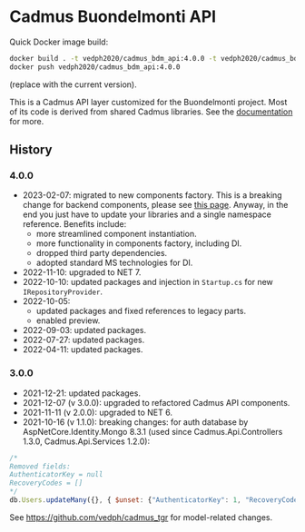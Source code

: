 # Cadmus Buondelmonti API

Quick Docker image build:

```bash
docker build . -t vedph2020/cadmus_bdm_api:4.0.0 -t vedph2020/cadmus_bdm_api:latest
docker push vedph2020/cadmus_bdm_api:4.0.0
```

(replace with the current version).

This is a Cadmus API layer customized for the Buondelmonti project. Most of its code is derived from shared Cadmus libraries. See the [documentation](https://github.com/vedph/cadmus_doc/blob/master/api/creating.md) for more.

## History

### 4.0.0

- 2023-02-07: migrated to new components factory. This is a breaking change for backend components, please see [this page](https://myrmex.github.io/overview/cadmus/dev/history/#2023-02-01---backend-infrastructure-upgrade). Anyway, in the end you just have to update your libraries and a single namespace reference. Benefits include:
  - more streamlined component instantiation.
  - more functionality in components factory, including DI.
  - dropped third party dependencies.
  - adopted standard MS technologies for DI.
- 2022-11-10: upgraded to NET 7.
- 2022-10-10: updated packages and injection in `Startup.cs` for new `IRepositoryProvider`.
- 2022-10-05:
  - updated packages and fixed references to legacy parts.
  - enabled preview.
- 2022-09-03: updated packages.
- 2022-07-27: updated packages.
- 2022-04-11: updated packages.

### 3.0.0

- 2021-12-21: updated packages.
- 2021-12-07 (v 3.0.0): upgraded to refactored Cadmus API components.
- 2021-11-11 (v 2.0.0): upgraded to NET 6.
- 2021-10-16 (v 1.1.0): breaking changes: for auth database by AspNetCore.Identity.Mongo 8.3.1 (used since Cadmus.Api.Controllers 1.3.0, Cadmus.Api.Services 1.2.0):

```js
/*
Removed fields:
AuthenticatorKey = null
RecoveryCodes = []
*/
db.Users.updateMany({}, { $unset: {"AuthenticatorKey": 1, "RecoveryCodes": 1} });
```

See <https://github.com/vedph/cadmus_tgr> for model-related changes.
